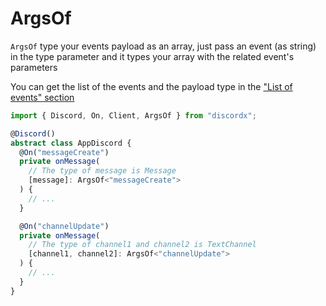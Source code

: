 # ArgsOf

`ArgsOf` type your events payload as an array, just pass an event (as string) in the type parameter and it types your array with the related event's parameters

You can get the list of the events and the payload type in the ["List of events" section](/general/events/)

```ts
import { Discord, On, Client, ArgsOf } from "discordx";

@Discord()
abstract class AppDiscord {
  @On("messageCreate")
  private onMessage(
    // The type of message is Message
    [message]: ArgsOf<"messageCreate">
  ) {
    // ...
  }

  @On("channelUpdate")
  private onMessage(
    // The type of channel1 and channel2 is TextChannel
    [channel1, channel2]: ArgsOf<"channelUpdate">
  ) {
    // ...
  }
}
```
